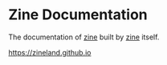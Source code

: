 # Zine Documentation

The documentation of [zine] built by [zine] itself.

https://zineland.github.io

[zine]: https://github.com/zineland/zine